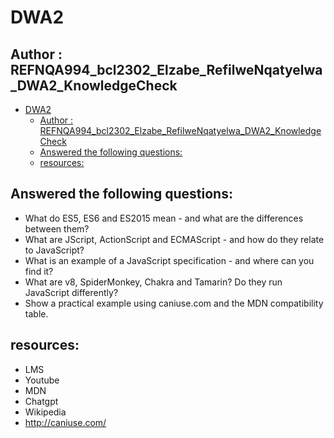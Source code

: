 # DWA2

## Author : REFNQA994_bcl2302_Elzabe_RefilweNqatyelwa_DWA2_KnowledgeCheck

- [DWA2](#dwa2)
  - [Author : REFNQA994\_bcl2302\_Elzabe\_RefilweNqatyelwa\_DWA2\_KnowledgeCheck](#author--refnqa994_bcl2302_elzabe_refilwenqatyelwa_dwa2_knowledgecheck)
  - [Answered the following questions:](#answered-the-following-questions)
  - [resources:](#resources)


## Answered the following questions:

- What do ES5, ES6 and ES2015 mean - and what are the differences between them?
- What are JScript, ActionScript and ECMAScript - and how do they relate to JavaScript?
- What is an example of a JavaScript specification - and where can you find it?
- What are v8, SpiderMonkey, Chakra and Tamarin? Do they run JavaScript differently?
- Show a practical example using caniuse.com and the MDN compatibility table.

## resources:  

- LMS
- Youtube
- MDN
- Chatgpt
- Wikipedia
- http://caniuse.com/
